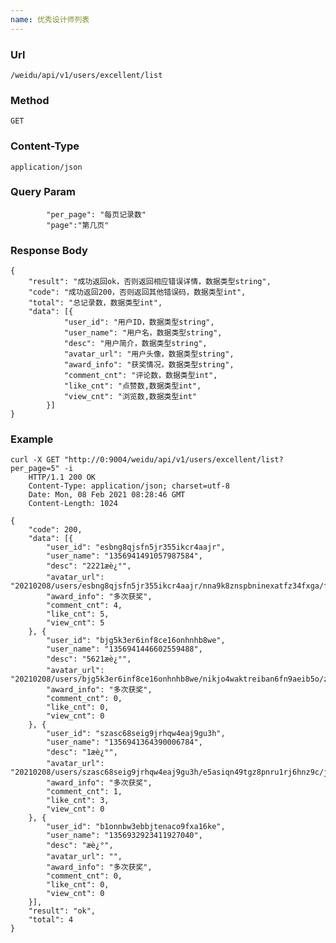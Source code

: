 ```yaml
---
name: 优秀设计师列表
---
```

    
### Url
    /weidu/api/v1/users/excellent/list
    
### Method
    GET

### Content-Type
    application/json    

### Query Param
        	"per_page": "每页记录数"
            "page":"第几页"

### Response Body
    {
        "result": "成功返回ok，否则返回相应错误详情，数据类型string",
        "code": "成功返回200，否则返回其他错误码，数据类型int",
        "total": "总记录数，数据类型int",
        "data": [{
                "user_id": "用户ID，数据类型string",
                "user_name": "用户名，数据类型string",
                "desc": "用户简介，数据类型string",
                "avatar_url": "用户头像，数据类型string",
                "award_info": "获奖情况，数据类型string",
                "comment_cnt": "评论数，数据类型int",
                "like_cnt": "点赞数,数据类型int",
                "view_cnt": "浏览数,数据类型int"
            }]
    }
    

### Example

    curl -X GET "http://0:9004/weidu/api/v1/users/excellent/list?per_page=5" -i
        HTTP/1.1 200 OK
        Content-Type: application/json; charset=utf-8
        Date: Mon, 08 Feb 2021 08:28:46 GMT
        Content-Length: 1024

    {
        "code": 200,
        "data": [{
            "user_id": "esbng8qjsfn5jr355ikcr4aajr",
            "user_name": "1356941491057987584",
            "desc": "2221æè¿°",
            "avatar_url": "20210208/users/esbng8qjsfn5jr355ikcr4aajr/nna9k8znspbninexatfz34fxga/fabu.jpg",
            "award_info": "多次获奖",
            "comment_cnt": 4,
            "like_cnt": 5,
            "view_cnt": 5
        }, {
            "user_id": "bjg5k3er6inf8ce16onhnhb8we",
            "user_name": "1356941446602559488",
            "desc": "5621æè¿°",
            "avatar_url": "20210208/users/bjg5k3er6inf8ce16onhnhb8we/nikjo4waktreiban6fn9aeib5o/zhizuo.jpeg",
            "award_info": "多次获奖",
            "comment_cnt": 0,
            "like_cnt": 0,
            "view_cnt": 0
        }, {
            "user_id": "szasc68seig9jrhqw4eaj9gu3h",
            "user_name": "1356941364390006784",
            "desc": "1æè¿°",
            "avatar_url": "20210208/users/szasc68seig9jrhqw4eaj9gu3h/e5asiqn49tgz8pnru1rj6hnz9c/jianzhi.jpg",
            "award_info": "多次获奖",
            "comment_cnt": 1,
            "like_cnt": 3,
            "view_cnt": 0
        }, {
            "user_id": "b1onnbw3ebbjtenaco9fxa16ke",
            "user_name": "1356932923411927040",
            "desc": "æè¿°",
            "avatar_url": "",
            "award_info": "多次获奖",
            "comment_cnt": 0,
            "like_cnt": 0,
            "view_cnt": 0
        }],
        "result": "ok",
        "total": 4
    }